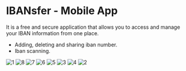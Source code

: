 # IBANsfer - Mobile App

It is a free and secure application that allows you to access and manage your IBAN information from one place.

- Adding, deleting and sharing iban number.
- Iban scanning.

![1](https://user-images.githubusercontent.com/31903339/152585455-3cbf735e-01d4-4a45-a5cc-5b891cd0e851.jpeg)
![8](https://user-images.githubusercontent.com/31903339/152585476-42c1a1f3-23d9-4f25-b360-321354244d92.jpeg)
![7](https://user-images.githubusercontent.com/31903339/152585479-46d34ace-6a97-4824-9e85-be91774c5598.jpeg)
![6](https://user-images.githubusercontent.com/31903339/152585481-9a4c46b1-116b-4dd9-8c96-df318a5a43b5.jpeg)
![5](https://user-images.githubusercontent.com/31903339/152585485-51d6c2ca-d21f-4762-a2a2-2fa64c57a48a.jpeg)
![3](https://user-images.githubusercontent.com/31903339/152585487-c0e10b2f-e1e1-4e79-b797-d08736af333d.jpeg)
![4](https://user-images.githubusercontent.com/31903339/152585488-77b1d837-a11c-4ee7-bb15-9259b7bac357.jpeg)
![2](https://user-images.githubusercontent.com/31903339/152585489-bd2081b5-2af5-44f4-a6f5-5662d23f1034.jpeg)
